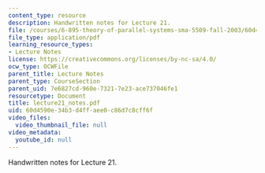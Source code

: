 ```yaml
---
content_type: resource
description: Handwritten notes for Lecture 21.
file: /courses/6-895-theory-of-parallel-systems-sma-5509-fall-2003/60d4590e34b3d4ffaee0c86d7c8cff6f_lecture21_notes.pdf
file_type: application/pdf
learning_resource_types:
- Lecture Notes
license: https://creativecommons.org/licenses/by-nc-sa/4.0/
ocw_type: OCWFile
parent_title: Lecture Notes
parent_type: CourseSection
parent_uid: 7e6827cd-960e-7321-7e23-ace737046fe1
resourcetype: Document
title: lecture21_notes.pdf
uid: 60d4590e-34b3-d4ff-aee0-c86d7c8cff6f
video_files:
  video_thumbnail_file: null
video_metadata:
  youtube_id: null
---
```

Handwritten notes for Lecture 21.